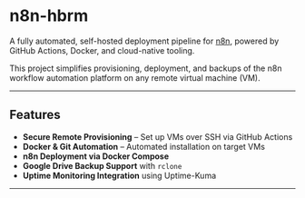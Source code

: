 # n8n-hbrm

A fully automated, self-hosted deployment pipeline for [n8n](https://n8n.io), powered by GitHub Actions, Docker, and cloud-native tooling.

This project simplifies provisioning, deployment, and backups of the n8n workflow automation platform on any remote virtual machine (VM).

---

##  Features

-  **Secure Remote Provisioning** – Set up VMs over SSH via GitHub Actions
-  **Docker & Git Automation** – Automated installation on target VMs
-  **n8n Deployment via Docker Compose** 
-  **Google Drive Backup Support** with `rclone` 
-  **Uptime Monitoring Integration** using Uptime-Kuma 

---


